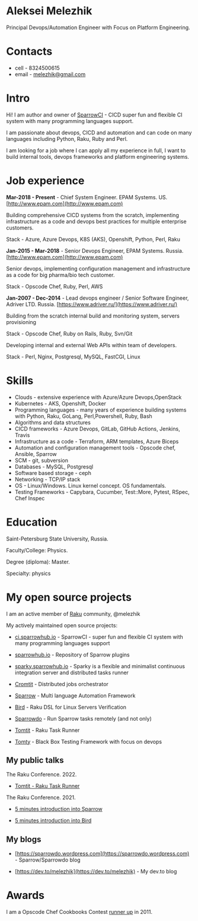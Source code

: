 # Aleksei Melezhik 

Principal Devops/Automation Engineer with Focus on Platform Engineering.

# Contacts

* cell - 8324500615
* email - melezhik@gmail.com

# Intro

Hi! I am author and owner of [SparrowCI](https://ci.sparrowhub.io) - CICD super fun and flexible CI system with many programming languages support.

I am passionate about devops, CICD and automation and can code on many languages
including Python, Raku, Ruby and Perl.

I am looking for a job where I can apply all my experience in full,
I want to build internal tools, devops frameworks and platform engineering 
systems.

# Job experience

**Mar-2018 - Present** - Chief System Engineer. EPAM Systems. US. [http://www.epam.com](http://www.epam.com)

Building comprehensive CICD systems from the scratch, implementing infrastructure as a code and devops best practices for multiple enterprise customers.

Stack - Azure, Azure Devops, K8S (AKS), Openshift, Python, Perl, Raku

**Jan-2015 - Mar-2018** - Senior Devops Engineer, EPAM Systems. Russia. [http://www.epam.com](http://www.epam.com)

Senior devops, implementing configuration management and infrastructure as a code for big pharma/bio tech customer.

Stack - Opscode Chef, Ruby, Perl, AWS

**Jan-2007 - Dec-2014** - Lead devops engineer / Senior Software Engineer, Adriver LTD. Russia. [https://www.adriver.ru/](https://www.adriver.ru/)

Building from the scratch internal build and monitoring system, servers provisioning

Stack -  Opscode Chef, Ruby on Rails, Ruby, Svn/Git

Developing internal and external Web APIs within team of developers.

Stack - Perl, Nginx, Postgresql, MySQL, FastCGI, Linux

# Skills

* Clouds - extensive experience with Azure/Azure Devops,OpenStack
* Kubernetes - AKS, Openshift, Docker
* Programming languages - many years of experience building 
systems with Python, Raku, GoLang, Perl,Powershell, Ruby, Bash
* Algorithms and data structures
* CICD frameworks - Azure Devops, GitLab, GitHub Actions, Jenkins, Travis
* Infrastructure as a code - Terraform, ARM templates, Azure Biceps
* Automation and configuration management tools - Opscode chef, Ansible, Sparrow
* SCM - git, subversion
* Databases - MySQL, Postgresql
* Software based storage - ceph
* Networking - TCP/IP stack
* OS - Linux/Windows. Linux kernel concept. OS fundamentals. 
* Testing Frameworks - Capybara, Cucumber, Test::More, Pytest, RSpec, Chef Inspec

# Education

Saint-Petersburg State University, Russia. 

Faculty/College: Physics. 

Degree (diploma): Master. 

Specialty: physics

# My open source projects

I am an active member of [Raku](https://raku.org) community, @melezhik

My actively maintained open source projects:

* [ci.sparrowhub.io](https://ci.sparrowhub.io) - SparrowCI - super fun and flexible CI system with many programming languages support

* [sparrowhub.io](https://sparrowhub.io) - Repository of Sparrow plugins

* [sparky.sparrowhub.io](https://sparky.sparrowhub.io) - Sparky is a flexible and minimalist continuous integration server and distributed tasks runner

* [Cromtit](https://github.com/melezhik/Cromtit) - Distributed jobs orchestrator

* [Sparrow](https://github.com/melezhik/Sparrow6) -  Multi language Automation Framework

* [Bird](https://github.com/melezhik/bird) - Raku DSL for Linux Servers Verification

* [Sparrowdo](https://github.com/melezhik/Sparrowdo) - Run Sparrow tasks remotely (and not only)

* [Tomtit](https://github.com/melezhik/Tomtit) - Raku Task Runner

* [Tomty](https://github.com/melezhik/Tomty) - Black Box Testing Framework with focus on devops

## My public talks

The Raku Conference. 2022.

* [Tomtit - Raku Task Runner](https://twitter.com/melezhik2/status/1558570476812787713)

The Raku Conference. 2021.

* [5 minutes introduction into Sparrow](https://conf.raku.org/talk/164)

* [5 minutes introduction into Bird](https://conf.raku.org/talk/165)

## My blogs

* [https://sparrowdo.wordpress.com](https://sparrowdo.wordpress.com) - Sparrow/Sparrowdo blog

* [https://dev.to/melezhik](https://dev.to/melezhik) - My dev.to blog

# Awards

I am a Opscode Chef Cookbooks Contest [runner up](https://blog.chef.io/the-cookbook-contest-is-over-and-the-winners-are/) in 2011.
